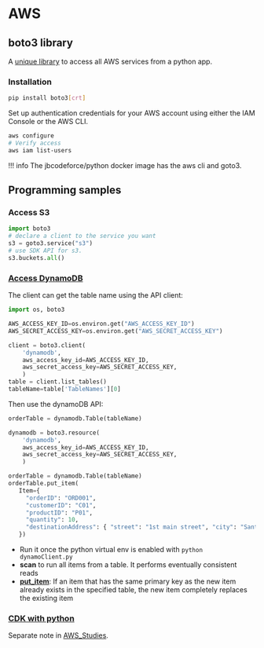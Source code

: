 # AWS

## boto3 library

A [unique library](https://boto3.amazonaws.com/v1/documentation/api/latest/guide/quickstart.html) to access all AWS services from a python app. 

### Installation

```sh
pip install boto3[crt]
```

Set up authentication credentials for your AWS account using either the IAM Console or the AWS CLI.

```sh
aws configure
# Verify access
aws iam list-users
```

!!! info
    The jbcodeforce/python docker image has the aws cli and goto3.

## Programming samples

### Access S3

```python
import boto3
# declare a client to the service you want
s3 = goto3.service("s3")
# use SDK API for s3.
s3.buckets.all()
```

### [Access DynamoDB](https://boto3.amazonaws.com/v1/documentation/api/latest/reference/services/dynamodb.html)

The client can get the table name using the API client: 

```python
import os, boto3

AWS_ACCESS_KEY_ID=os.environ.get("AWS_ACCESS_KEY_ID")
AWS_SECRET_ACCESS_KEY=os.environ.get("AWS_SECRET_ACCESS_KEY")

client = boto3.client(
    'dynamodb',
    aws_access_key_id=AWS_ACCESS_KEY_ID,
    aws_secret_access_key=AWS_SECRET_ACCESS_KEY,
    )
table = client.list_tables()
tableName=table['TableNames'][0]
```

Then use the dynamoDB API:

```python
orderTable = dynamodb.Table(tableName)

dynamodb = boto3.resource(
    'dynamodb',
    aws_access_key_id=AWS_ACCESS_KEY_ID,
    aws_secret_access_key=AWS_SECRET_ACCESS_KEY,
    )

orderTable = dynamodb.Table(tableName)
orderTable.put_item(
   Item={
     "orderID": "ORD001",
     "customerID": "C01", 
     "productID": "P01", 
     "quantity": 10,  
     "destinationAddress": { "street": "1st main street", "city": "Santa Clara", "country": "USA", "state": "CA", "zipcode": "95051" }
   })

```

* Run it once the python virtual env is enabled with `python dynamoClient.py`
* **scan** to run all items from a table. It performs eventually consistent reads
* [**put_item**](https://boto3.amazonaws.com/v1/documentation/api/latest/reference/services/dynamodb/client/put_item.html): If an item that has the same primary key as the new item already exists in the specified table, the new item completely replaces the existing item

### [CDK with python](https://jbcodeforce.github.io/aws-studies/coding/cdk/)

Separate note in [AWS_Studies](https://jbcodeforce.github.io/aws-studies/coding/cdk/).